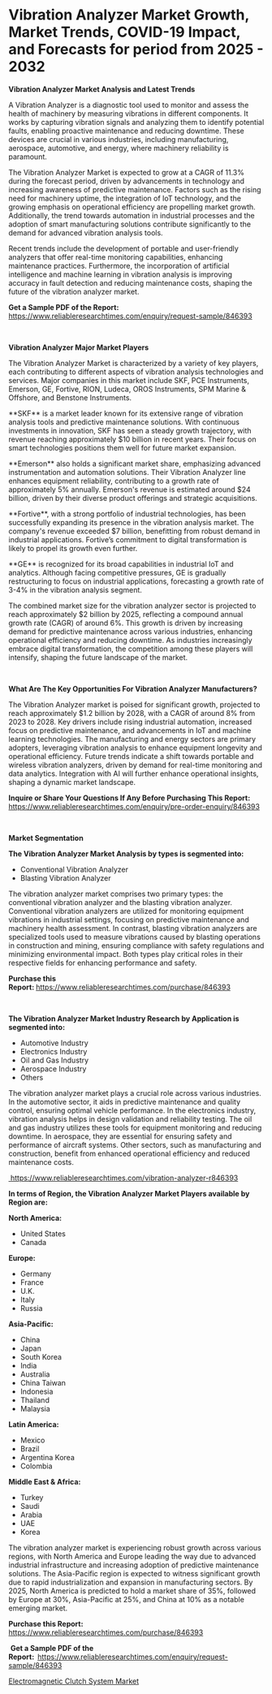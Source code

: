 <p><h1>Vibration Analyzer Market Growth, Market Trends, COVID-19 Impact, and Forecasts for period from 2025 - 2032</h1></p><p><strong>Vibration Analyzer Market Analysis and Latest Trends</strong></p>
<p><p>A Vibration Analyzer is a diagnostic tool used to monitor and assess the health of machinery by measuring vibrations in different components. It works by capturing vibration signals and analyzing them to identify potential faults, enabling proactive maintenance and reducing downtime. These devices are crucial in various industries, including manufacturing, aerospace, automotive, and energy, where machinery reliability is paramount.</p><p>The Vibration Analyzer Market is expected to grow at a CAGR of 11.3% during the forecast period, driven by advancements in technology and increasing awareness of predictive maintenance. Factors such as the rising need for machinery uptime, the integration of IoT technology, and the growing emphasis on operational efficiency are propelling market growth. Additionally, the trend towards automation in industrial processes and the adoption of smart manufacturing solutions contribute significantly to the demand for advanced vibration analysis tools.</p><p>Recent trends include the development of portable and user-friendly analyzers that offer real-time monitoring capabilities, enhancing maintenance practices. Furthermore, the incorporation of artificial intelligence and machine learning in vibration analysis is improving accuracy in fault detection and reducing maintenance costs, shaping the future of the vibration analyzer market.</p></p>
<p><strong>Get a Sample PDF of the Report:&nbsp;</strong> <a href="https://www.reliableresearchtimes.com/enquiry/request-sample/846393?utm_campaign=2391&utm_medium=2&utm_source=Github&utm_content=ia&utm_term=20022025&utm_id=vibration-analyzer">https://www.reliableresearchtimes.com/enquiry/request-sample/846393</a></p>
<p>&nbsp;</p>
<p><strong>Vibration Analyzer Major Market Players</strong></p>
<p><p>The Vibration Analyzer Market is characterized by a variety of key players, each contributing to different aspects of vibration analysis technologies and services. Major companies in this market include SKF, PCE Instruments, Emerson, GE, Fortive, RION, Ludeca, OROS Instruments, SPM Marine & Offshore, and Benstone Instruments.</p><p>**SKF** is a market leader known for its extensive range of vibration analysis tools and predictive maintenance solutions. With continuous investments in innovation, SKF has seen a steady growth trajectory, with revenue reaching approximately $10 billion in recent years. Their focus on smart technologies positions them well for future market expansion.</p><p>**Emerson** also holds a significant market share, emphasizing advanced instrumentation and automation solutions. Their Vibration Analyzer line enhances equipment reliability, contributing to a growth rate of approximately 5% annually. Emerson's revenue is estimated around $24 billion, driven by their diverse product offerings and strategic acquisitions.</p><p>**Fortive**, with a strong portfolio of industrial technologies, has been successfully expanding its presence in the vibration analysis market. The company's revenue exceeded $7 billion, benefitting from robust demand in industrial applications. Fortive’s commitment to digital transformation is likely to propel its growth even further.</p><p>**GE** is recognized for its broad capabilities in industrial IoT and analytics. Although facing competitive pressures, GE is gradually restructuring to focus on industrial applications, forecasting a growth rate of 3-4% in the vibration analysis segment.</p><p>The combined market size for the vibration analyzer sector is projected to reach approximately $2 billion by 2025, reflecting a compound annual growth rate (CAGR) of around 6%. This growth is driven by increasing demand for predictive maintenance across various industries, enhancing operational efficiency and reducing downtime. As industries increasingly embrace digital transformation, the competition among these players will intensify, shaping the future landscape of the market.</p></p>
<p>&nbsp;</p>
<p><strong>What Are The Key Opportunities For Vibration Analyzer Manufacturers?</strong></p>
<p><p>The Vibration Analyzer market is poised for significant growth, projected to reach approximately $1.2 billion by 2028, with a CAGR of around 8% from 2023 to 2028. Key drivers include rising industrial automation, increased focus on predictive maintenance, and advancements in IoT and machine learning technologies. The manufacturing and energy sectors are primary adopters, leveraging vibration analysis to enhance equipment longevity and operational efficiency. Future trends indicate a shift towards portable and wireless vibration analyzers, driven by demand for real-time monitoring and data analytics. Integration with AI will further enhance operational insights, shaping a dynamic market landscape.</p></p>
<p><strong>Inquire or Share Your Questions If Any Before Purchasing This Report:</strong> <a href="https://www.reliableresearchtimes.com/enquiry/pre-order-enquiry/846393?utm_campaign=2391&utm_medium=2&utm_source=Github&utm_content=ia&utm_term=20022025&utm_id=vibration-analyzer">https://www.reliableresearchtimes.com/enquiry/pre-order-enquiry/846393</a></p>
<p>&nbsp;</p>
<p><strong>Market Segmentation</strong></p>
<p><strong>The Vibration Analyzer Market Analysis by types is segmented into:</strong></p>
<p><ul><li>Conventional Vibration Analyzer</li><li>Blasting Vibration Analyzer</li></ul></p>
<p><p>The vibration analyzer market comprises two primary types: the conventional vibration analyzer and the blasting vibration analyzer. Conventional vibration analyzers are utilized for monitoring equipment vibrations in industrial settings, focusing on predictive maintenance and machinery health assessment. In contrast, blasting vibration analyzers are specialized tools used to measure vibrations caused by blasting operations in construction and mining, ensuring compliance with safety regulations and minimizing environmental impact. Both types play critical roles in their respective fields for enhancing performance and safety.</p></p>
<p><strong>Purchase this Report:&nbsp;</strong><a href="https://www.reliableresearchtimes.com/purchase/846393?utm_campaign=2391&utm_medium=2&utm_source=Github&utm_content=ia&utm_term=20022025&utm_id=vibration-analyzer">https://www.reliableresearchtimes.com/purchase/846393</a></p>
<p>&nbsp;</p>
<p><strong>The Vibration Analyzer Market Industry Research by Application is segmented into:</strong></p>
<p><ul><li>Automotive Industry</li><li>Electronics Industry</li><li>Oil and Gas Industry</li><li>Aerospace Industry</li><li>Others</li></ul></p>
<p><p>The vibration analyzer market plays a crucial role across various industries. In the automotive sector, it aids in predictive maintenance and quality control, ensuring optimal vehicle performance. In the electronics industry, vibration analysis helps in design validation and reliability testing. The oil and gas industry utilizes these tools for equipment monitoring and reducing downtime. In aerospace, they are essential for ensuring safety and performance of aircraft systems. Other sectors, such as manufacturing and construction, benefit from enhanced operational efficiency and reduced maintenance costs.</p></p>
<p><a href="https://www.reliableresearchtimes.com/vibration-analyzer-r846393?utm_campaign=2391&utm_medium=2&utm_source=Github&utm_content=ia&utm_term=20022025&utm_id=vibration-analyzer">&nbsp;https://www.reliableresearchtimes.com/vibration-analyzer-r846393</a></p>
<p><strong>In terms of Region, the Vibration Analyzer Market Players available by Region are:</strong></p>
<p>
    <p> <strong> North America: </strong>
        <ul>
            <li>United States</li>
            <li>Canada</li>
        </ul>
        </p> 
    <p> <strong> Europe: </strong>
        <ul>
            <li>Germany</li>
            <li>France</li>
            <li>U.K.</li>
            <li>Italy</li>
            <li>Russia</li>
        </ul>
        </p> 
    <p> <strong> Asia-Pacific: </strong>
        <ul>
            <li>China</li>
            <li>Japan</li>
            <li>South Korea</li>
            <li>India</li>
            <li>Australia</li>
            <li>China Taiwan</li>
            <li>Indonesia</li>
            <li>Thailand</li>
            <li>Malaysia</li>
        </ul>
        </p> 
    <p> <strong> Latin America: </strong>
        <ul>
            <li>Mexico</li>
            <li>Brazil</li>
            <li>Argentina Korea</li>
            <li>Colombia</li>
        </ul>
        </p> 
    <p> <strong> Middle East & Africa: </strong>
        <ul>
            <li>Turkey</li>
            <li>Saudi</li>
            <li>Arabia</li>
            <li>UAE</li>
            <li>Korea</li>
        </ul>
    </p>
    </p>
<p><p>The vibration analyzer market is experiencing robust growth across various regions, with North America and Europe leading the way due to advanced industrial infrastructure and increasing adoption of predictive maintenance solutions. The Asia-Pacific region is expected to witness significant growth due to rapid industrialization and expansion in manufacturing sectors. By 2025, North America is predicted to hold a market share of 35%, followed by Europe at 30%, Asia-Pacific at 25%, and China at 10% as a notable emerging market.</p></p>
<p><strong>Purchase this Report: </strong><a href="https://www.reliableresearchtimes.com/purchase/846393?utm_campaign=2391&utm_medium=2&utm_source=Github&utm_content=ia&utm_term=20022025&utm_id=vibration-analyzer">https://www.reliableresearchtimes.com/purchase/846393</a></p>
<p>&nbsp;<strong>Get a Sample PDF of the Report:&nbsp;&nbsp;</strong><a href="https://www.reliableresearchtimes.com/enquiry/request-sample/846393?utm_campaign=2391&utm_medium=2&utm_source=Github&utm_content=ia&utm_term=20022025&utm_id=vibration-analyzer">https://www.reliableresearchtimes.com/enquiry/request-sample/846393</a></p>
<p><strong></strong></p>
<p><p><a href="https://github.com/hartsockdonnette82/Market-Research-Report-List-1/blob/main/electromagnetic-clutch-system-market.md?utm_campaign=2391&utm_medium=2&utm_source=Github&utm_content=ia&utm_term=20022025&utm_id=vibration-analyzer">Electromagnetic Clutch System Market</a></p></p>
